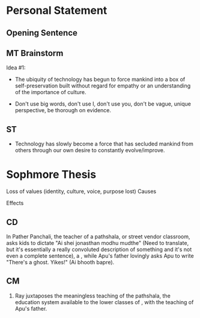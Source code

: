 # Personal Statement
## Opening Sentence

## MT Brainstorm
Idea #1:
- The ubiquity of technology has begun to force mankind into a box of self-preservation built without regard for empathy or an understanding of the importance of culture.

- Don't use big words, don't use I, don't use you, don't be vague, unique perspective, be thorough on evidence.
## ST
- Technology has slowly become a force that has secluded mankind from others through our own desire to constantly evolve/improve.

# Sophmore Thesis

Loss of values (identity, culture, voice, purpose lost)
Causes

Effects
## CD
In Pather Panchali, the teacher of a pathshala, or street vendor classroom, asks kids to dictate "Ai shei jonasthan modhu mudthe" (Need to translate, but it's essentially a really convoluted description of something and it's not even a complete sentence), a , while Apu's father lovingly asks Apu to write "There's a ghost. Yikes!" (Ai bhooth bapre).
## CM
1. Ray juxtaposes the meaningless teaching of the pathshala, the education system available to the lower classes of , with the teaching of Apu's father. 
